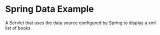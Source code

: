 # Spring Data Example

A Servlet that uses the data source configured by Spring to display a xml list of books